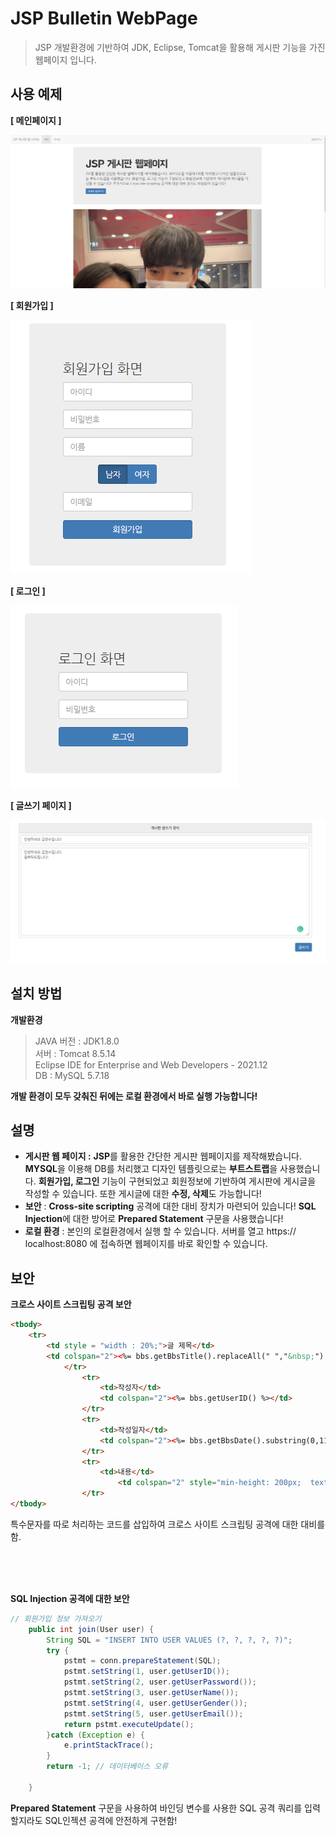 # JSP Bulletin WebPage

> JSP 개발환경에 기반하여 JDK, Eclipse, Tomcat을 활용해 게시판 기능을 가진 웹페이지 입니다.

## 사용 예제
**[ 메인페이지 ]**
<p align="left">
<img src="https://github.com/idkim97/idkim97.github.io/blob/master/img/jsp1.png?raw=true">
</p>

**[ 회원가입 ]**
<p align="left">
<img src="https://github.com/idkim97/idkim97.github.io/blob/master/img/jsp3.png?raw=true">
</p>

**[ 로그인 ]**
<p align="left">
<img src="https://github.com/idkim97/idkim97.github.io/blob/master/img/jsp4.png?raw=true">
</p>

**[ 글쓰기 페이지 ]**
<p align="left">
<img src="https://github.com/idkim97/idkim97.github.io/blob/master/img/jsp2.png?raw=true">
</p>

## 설치 방법
**개발환경**

> JAVA 버전 : JDK1.8.0  
> 서버 : Tomcat 8.5.14  
> Eclipse IDE for Enterprise and Web Developers - 2021.12  
> DB : MySQL 5.7.18  

**개발 환경이 모두 갖춰진 뒤에는 로컬 환경에서 바로 실행 가능합니다!**


## 설명
- **게시판 웹 페이지 :** **JSP**를 활용한 간단한 게시판 웹페이지를 제작해봤습니다. **MYSQL**을 이용해 DB를 처리했고 디자인 템플릿으로는 **부트스트랩**을 사용했습니다. **회원가입, 로그인** 기능이 구현되었고 회원정보에 기반하여 게시판에 게시글을 작성할 수 있습니다. 또한 게시글에 대한 **수정, 삭제**도 가능합니다!
- **보안** :  **Cross-site scripting** 공격에 대한 대비 장치가 마련되어 있습니다! **SQL Injection**에 대한 방어로 **Prepared Statement** 구문을 사용했습니다!
- **로컬 환경** : 본인의 로컬환경에서 실행 할 수 있습니다. 서버를 열고 https:// localhost:8080 에 접속하면 웹페이지를 바로 확인할 수 있습니다.

## 보안
**크로스 사이트 스크립팅 공격 보안**
```html
<tbody>
	<tr>
		<td style = "width : 20%;">글 제목</td>
		<td colspan="2"><%= bbs.getBbsTitle().replaceAll(" ","&nbsp;").replaceAll("<","&lt;").replaceAll(">","&gt;").replaceAll("\n","<br>") %></td>
			</tr>
				<tr>
					<td>작성자</td>
					<td colspan="2"><%= bbs.getUserID() %></td>
				</tr>
				<tr>
					<td>작성일자</td>
					<td colspan="2"><%= bbs.getBbsDate().substring(0,11) + bbs.getBbsDate().substring(11,13)+"시"+bbs.getBbsDate().substring(14,16)+"분" %></td>
				</tr>
				<tr>
					<td>내용</td>
						<td colspan="2" style="min-height: 200px;  text-align  : Left;"><%= bbs.getBbsContent().replaceAll(" ","&nbsp;").replaceAll("<","&lt;").replaceAll(">","&gt;").replaceAll("\n","<br>") %></td>
				</tr>	
</tbody>		
```
특수문자를 따로 처리하는 코드를 삽입하여 크로스 사이트 스크립팅 공격에 대한 대비를 함.

<br><br><br>

**SQL Injection 공격에 대한 보안**

```java
// 회원가입 정보 가져오기
	public int join(User user) {
		String SQL = "INSERT INTO USER VALUES (?, ?, ?, ?, ?)";
		try {
			pstmt = conn.prepareStatement(SQL);
			pstmt.setString(1, user.getUserID());
			pstmt.setString(2, user.getUserPassword());
			pstmt.setString(3, user.getUserName());
			pstmt.setString(4, user.getUserGender());
			pstmt.setString(5, user.getUserEmail());
			return pstmt.executeUpdate();
		}catch (Exception e) {
			e.printStackTrace();
		}
		return -1; // 데이터베이스 오류
		
	}
```
**Prepared Statement** 구문을 사용하여 바인딩 변수를 사용한 SQL 공격 쿼리를 입력할지라도 SQL인젝션 공격에 안전하게 구현함!
